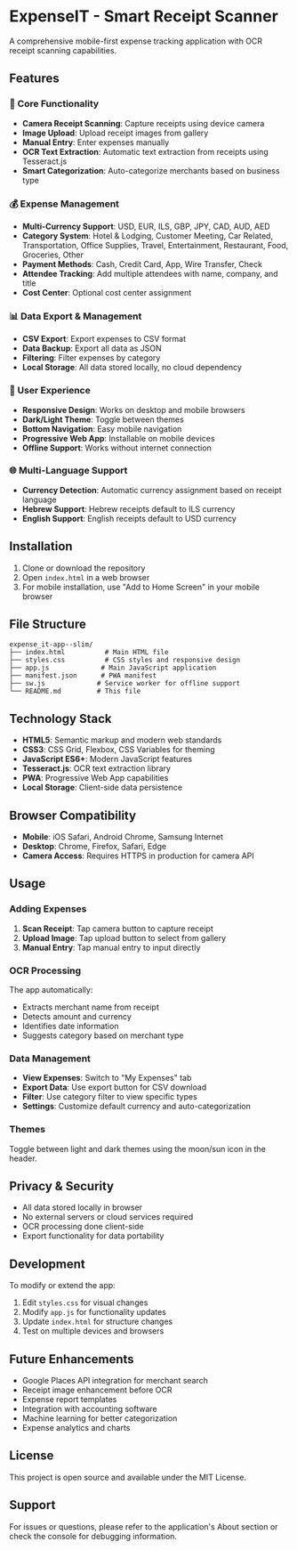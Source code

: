 # ExpenseIT - Smart Receipt Scanner

A comprehensive mobile-first expense tracking application with OCR receipt scanning capabilities.

## Features

### 📱 Core Functionality
- **Camera Receipt Scanning**: Capture receipts using device camera
- **Image Upload**: Upload receipt images from gallery
- **Manual Entry**: Enter expenses manually
- **OCR Text Extraction**: Automatic text extraction from receipts using Tesseract.js
- **Smart Categorization**: Auto-categorize merchants based on business type

### 💰 Expense Management
- **Multi-Currency Support**: USD, EUR, ILS, GBP, JPY, CAD, AUD, AED
- **Category System**: Hotel & Lodging, Customer Meeting, Car Related, Transportation, Office Supplies, Travel, Entertainment, Restaurant, Food, Groceries, Other
- **Payment Methods**: Cash, Credit Card, App, Wire Transfer, Check
- **Attendee Tracking**: Add multiple attendees with name, company, and title
- **Cost Center**: Optional cost center assignment

### 📊 Data Export & Management
- **CSV Export**: Export expenses to CSV format
- **Data Backup**: Export all data as JSON
- **Filtering**: Filter expenses by category
- **Local Storage**: All data stored locally, no cloud dependency

### 🎨 User Experience
- **Responsive Design**: Works on desktop and mobile browsers
- **Dark/Light Theme**: Toggle between themes
- **Bottom Navigation**: Easy mobile navigation
- **Progressive Web App**: Installable on mobile devices
- **Offline Support**: Works without internet connection

### 🌐 Multi-Language Support
- **Currency Detection**: Automatic currency assignment based on receipt language
- **Hebrew Support**: Hebrew receipts default to ILS currency
- **English Support**: English receipts default to USD currency

## Installation

1. Clone or download the repository
2. Open `index.html` in a web browser
3. For mobile installation, use "Add to Home Screen" in your mobile browser

## File Structure

```
expense_it-app--slim/
├── index.html          # Main HTML file
├── styles.css          # CSS styles and responsive design
├── app.js             # Main JavaScript application
├── manifest.json      # PWA manifest
├── sw.js             # Service worker for offline support
└── README.md         # This file
```

## Technology Stack

- **HTML5**: Semantic markup and modern web standards
- **CSS3**: CSS Grid, Flexbox, CSS Variables for theming
- **JavaScript ES6+**: Modern JavaScript features
- **Tesseract.js**: OCR text extraction library
- **PWA**: Progressive Web App capabilities
- **Local Storage**: Client-side data persistence

## Browser Compatibility

- **Mobile**: iOS Safari, Android Chrome, Samsung Internet
- **Desktop**: Chrome, Firefox, Safari, Edge
- **Camera Access**: Requires HTTPS in production for camera API

## Usage

### Adding Expenses

1. **Scan Receipt**: Tap camera button to capture receipt
2. **Upload Image**: Tap upload button to select from gallery
3. **Manual Entry**: Tap manual entry to input directly

### OCR Processing

The app automatically:
- Extracts merchant name from receipt
- Detects amount and currency
- Identifies date information
- Suggests category based on merchant type

### Data Management

- **View Expenses**: Switch to "My Expenses" tab
- **Export Data**: Use export button for CSV download
- **Filter**: Use category filter to view specific types
- **Settings**: Customize default currency and auto-categorization

### Themes

Toggle between light and dark themes using the moon/sun icon in the header.

## Privacy & Security

- All data stored locally in browser
- No external servers or cloud services required
- OCR processing done client-side
- Export functionality for data portability

## Development

To modify or extend the app:

1. Edit `styles.css` for visual changes
2. Modify `app.js` for functionality updates
3. Update `index.html` for structure changes
4. Test on multiple devices and browsers

## Future Enhancements

- Google Places API integration for merchant search
- Receipt image enhancement before OCR
- Expense report templates
- Integration with accounting software
- Machine learning for better categorization
- Expense analytics and charts

## License

This project is open source and available under the MIT License.

## Support

For issues or questions, please refer to the application's About section or check the console for debugging information.
